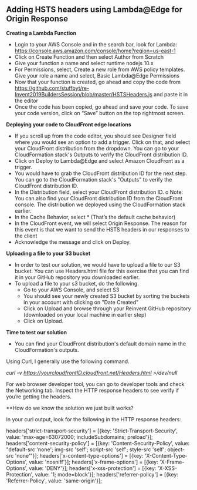 ## Adding HSTS headers using Lambda@Edge for Origin Response 

**Creating a Lambda Function**

-	Login to your AWS Console and in the search bar, look for Lambda: https://console.aws.amazon.com/console/home?region=us-east-1
-	Click on Create Function and then select Author from Scratch
-	Give your function a name and select runtime nodejs 10.x 
-	For Permissions, select, Create a new role from AWS policy templates. Give your role a name and select, Basic Lambda@Edge Permissions 
-	Now that your function is created, go ahead and copy the code from https://github.com/stuffbyt/re-Invent2019BuildersSession/blob/master/HSTSHeaders.js and paste it in the editor
-	Once the code has been copied, go ahead and save your code. To save your code version, click on “Save” button on the top rightmost screen. 

**Deploying your code to CloudFront edge locations**

-	If you scroll up from the code editor, you should see Designer field where you would see an option to add a trigger. Click on that, and select your CloudFront distribution from the dropdown. You can go to your CloudFormation stack's Outputs  to verify the CloudFront distribution ID.
-	Click on Deploy to Lambda@Edge and select Amazon CloudFront as a trigger.
- You would have to grab the CloudFront distribution ID for the next step. You can go to the CloudFormation stack's "Outputs" to verify the CloudFront distribution ID.
-	In the Distribution field, select your CloudFront distribution ID.
o	Note: You can also find your CloudFront distribution ID from the CloudFront console. The distribution we deployed using the CloudFormation stack earlier. 
-	In the Cache Behavior, select * (That’s the default cache behavior)
-	In the CloudFront event, we will select Origin Response. The reason for this event is that we want to send the HSTS headers in our responses to the client 
-	Acknowledge the message and click on Deploy.

**Uploading a file to your S3 bucket**

- In order to test our solution, we would have to upload a file to our S3 bucket. You can use Headers.html file for this exercise that you can find it in your GitHub repository you downloaded earlier. 
- To upload a file to your s3 bucket, do the following.
  - Go to your AWS Console, and select S3
  - You should see your newly created S3 bucket by sorting the buckets in your account with clicking on "Date Created"
  - Click on Upload and browse through your Reinvent GitHub repository (downloaded on your local machine in earlier step)
  - Click on Upload. 

**Time to test our solution**

- You can find your CloudFront distribution's default domain name in the CloudFormation's outputs. 

Using Curl, I generally use the following command. 

*curl -v https://yourcloudfrontID.cloudfront.net/Headers.html >/dev/null*

For web browser developer tool, you can go to developer tools and check the Networking tab. Inspect the HTTP response headers to see verify if you’re getting the headers.

**How do we know the solution we just built works?

In your curl output, look for the following in the HTTP response headers:

headers['strict-transport-security'] = [{key: 'Strict-Transport-Security', value: 'max-age=63072000; includeSubdomains; preload'}]; 
 headers['content-security-policy'] = [{key: 'Content-Security-Policy', value: "default-src 'none'; img-src 'self'; script-src 'self'; style-src 'self'; object-src 'none'"}]; 
 headers['x-content-type-options'] = [{key: 'X-Content-Type-Options', value: 'nosniff'}]; 
 headers['x-frame-options'] = [{key: 'X-Frame-Options', value: 'DENY'}]; 
 headers['x-xss-protection'] = [{key: 'X-XSS-Protection', value: '1; mode=block'}]; 
 headers['referrer-policy'] = [{key: 'Referrer-Policy', value: 'same-origin'}]; 
